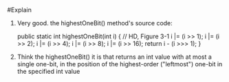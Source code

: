 #Explain
1. Very good. the highestOneBit() method's source code:

    
    public static int highestOneBit(int i) {
            // HD, Figure 3-1
            i |= (i >>  1);
            i |= (i >>  2);
            i |= (i >>  4);
            i |= (i >>  8);
            i |= (i >> 16);
            return i - (i >>> 1);
        }
2. Think the highestOneBit() it is that returns an int value with at most a single one-bit, in the position 
                                                 of the highest-order ("leftmost") one-bit in the specified int value